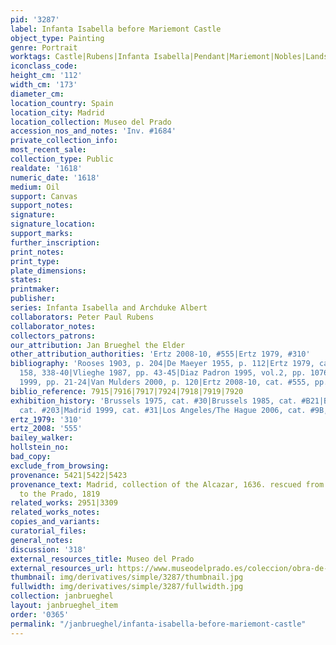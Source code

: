 ```yaml
---
pid: '3287'
label: Infanta Isabella before Mariemont Castle
object_type: Painting
genre: Portrait
worktags: Castle|Rubens|Infanta Isabella|Pendant|Mariemont|Nobles|Landscape
iconclass_code:
height_cm: '112'
width_cm: '173'
diameter_cm:
location_country: Spain
location_city: Madrid
location_collection: Museo del Prado
accession_nos_and_notes: 'Inv. #1684'
private_collection_info:
most_recent_sale:
collection_type: Public
realdate: '1618'
numeric_date: '1618'
medium: Oil
support: Canvas
support_notes:
signature:
signature_location:
support_marks:
further_inscription:
print_notes:
print_type:
plate_dimensions:
states:
printmaker:
publisher:
series: Infanta Isabella and Archduke Albert
collaborators: Peter Paul Rubens
collaborator_notes:
collectors_patrons:
our_attribution: Jan Brueghel the Elder
other_attribution_authorities: 'Ertz 2008-10, #555|Ertz 1979, #310'
bibliography: 'Rooses 1903, p. 204|De Maeyer 1955, p. 112|Ertz 1979, cat. #310, pp.
  158, 338-40|Vlieghe 1987, pp. 43-45|Diaz Padron 1995, vol.2, pp. 1076-83|Vergara
  1999, pp. 21-24|Van Mulders 2000, p. 120|Ertz 2008-10, cat. #555, pp. 1200-02'
biblio_reference: 7915|7916|7917|7924|7918|7919|7920
exhibition_history: 'Brussels 1975, cat. #30|Brussels 1985, cat. #B21|Brussels 1998,
  cat. #203|Madrid 1999, cat. #31|Los Angeles/The Hague 2006, cat. #9B, pp. 100-107'
ertz_1979: '310'
ertz_2008: '555'
bailey_walker:
hollstein_no:
bad_copy:
exclude_from_browsing:
provenance: 5421|5422|5423
provenance_text: Madrid, collection of the Alcazar, 1636. rescued from fire in 1734.|Transferred
  to the Prado, 1819
related_works: 2951|3309
related_works_notes:
copies_and_variants:
curatorial_files:
general_notes:
discussion: '318'
external_resources_title: Museo del Prado
external_resources_url: https://www.museodelprado.es/coleccion/obra-de-arte/la-infanta-isabel-clara-eugenia/beff0a27-a731-47d8-b48e-144f8f98de8c
thumbnail: img/derivatives/simple/3287/thumbnail.jpg
fullwidth: img/derivatives/simple/3287/fullwidth.jpg
collection: janbrueghel
layout: janbrueghel_item
order: '0365'
permalink: "/janbrueghel/infanta-isabella-before-mariemont-castle"
---
```


